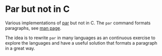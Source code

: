 # Par but not in C
Various implementations of [par](https://bitbucket.org/amc-nicemice/par/src/master/test-par) but not in C. The `par` command formats paragraphs, see [man page](https://manpages.org/par).

The idea is to rewrite `par` in many languages as an continuous exercise to explore the languages and have a useful solution that formats a paragraph in a great way.
